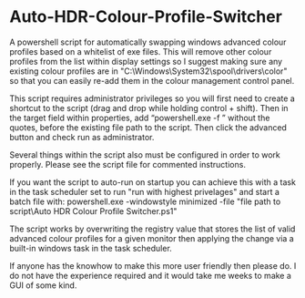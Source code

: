 # Auto-HDR-Colour-Profile-Switcher

A powershell script for automatically swapping windows advanced colour profiles based on a whitelist of exe files. This will remove other colour profiles from the list within display settings so I suggest making sure any existing colour profiles are in "C:\Windows\System32\spool\drivers\color" so that you can easily re-add them in the colour management control panel.

This script requires administrator privileges so you will first need to create a shortcut to the script (drag and drop while holding control + shift). Then in the target field within properties, add “powershell.exe -f ” without the quotes, before the existing file path to the script. Then click the advanced button and check run as administrator.

Several things within the script also must be configured in order to work properly. Please see the script file for commented instructions.


If you want the script to auto-run on startup you can achieve this with a task in the task scheduler set to run "run with highest privelages" and start a batch file with:
powershell.exe -windowstyle minimized -file "file path to script\Auto HDR Colour Profile Switcher.ps1"


The script works by overwriting the registry value that stores the list of valid advanced colour profiles for a given monitor then applying the change via a built-in windows task in the task scheduler.

If anyone has the knowhow to make this more user friendly then please do. I do not have the experience required and it would take me weeks to make a GUI of some kind.
